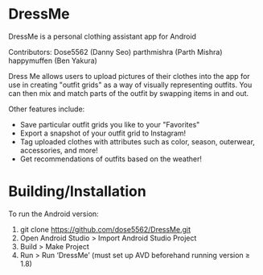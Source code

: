 # DressMe
DressMe is a personal clothing assistant app for Android

Contributors:
Dose5562 (Danny Seo)
parthmishra (Parth Mishra)
happymuffen (Ben Yakura)

Dress Me allows users to upload pictures of their clothes into the app for use in creating "outfit grids" as a way of visually representing outfits. You can then mix and match parts of the outfit by swapping items in and out.

Other features include:

* Save particular outfit grids you like to your "Favorites"
* Export a snapshot of your outfit grid to Instagram!
* Tag uploaded clothes with attributes such as color, season, outerwear, accessories, and more!
* Get recommendations of outfits based on the weather!

# Building/Installation

To run the Android version:
1. git clone https://github.com/dose5562/DressMe.git
2. Open Android Studio > Import Android Studio Project
3. Build > Make Project
4. Run > Run ‘DressMe’ (must set up AVD beforehand running version ≥ 1.8)

